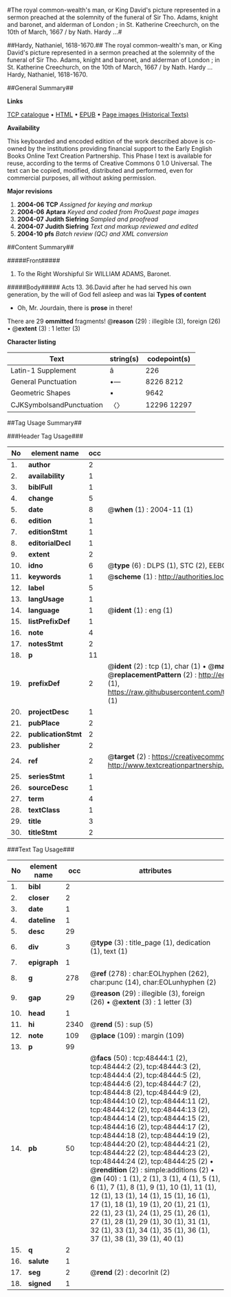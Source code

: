 #The royal common-wealth's man, or King David's picture represented in a sermon preached at the solemnity of the funeral of Sir Tho. Adams, knight and baronet, and alderman of London ; in St. Katherine Creechurch, on the 10th of March, 1667 / by Nath. Hardy ...#

##Hardy, Nathaniel, 1618-1670.##
The royal common-wealth's man, or King David's picture represented in a sermon preached at the solemnity of the funeral of Sir Tho. Adams, knight and baronet, and alderman of London ; in St. Katherine Creechurch, on the 10th of March, 1667 / by Nath. Hardy ...
Hardy, Nathaniel, 1618-1670.

##General Summary##

**Links**

[TCP catalogue](http://www.ota.ox.ac.uk/tcp/)  • 
[HTML](http://tei.it.ox.ac.uk/tcp/Texts-HTML/free/A45/A45563.html)  • 
[EPUB](http://tei.it.ox.ac.uk/tcp/Texts-EPUB/free/A45/A45563.epub) • 
[Page images (Historical Texts)](https://data.historicaltexts.jisc.ac.uk/view?pubId=eebo-11733988e&pageId=eebo-11733988e-48444-1)

**Availability**

This keyboarded and encoded edition of the
	       work described above is co-owned by the institutions
	       providing financial support to the Early English Books
	       Online Text Creation Partnership. This Phase I text is
	       available for reuse, according to the terms of Creative
	       Commons 0 1.0 Universal. The text can be copied,
	       modified, distributed and performed, even for
	       commercial purposes, all without asking permission.

**Major revisions**

1. __2004-06__ __TCP__ *Assigned for keying and markup*
1. __2004-06__ __Aptara__ *Keyed and coded from ProQuest page images*
1. __2004-07__ __Judith Siefring__ *Sampled and proofread*
1. __2004-07__ __Judith Siefring__ *Text and markup reviewed and edited*
1. __2004-10__ __pfs__ *Batch review (QC) and XML conversion*

##Content Summary##

#####Front#####

1. To the Right Worshipful
Sir WILLIAM ADAMS,
Baronet.

#####Body#####
Acts 13. 36.David after he had served his own generation,
by the will of God fell asleep and
was lai
**Types of content**

  * Oh, Mr. Jourdain, there is **prose** in there!

There are 29 **ommitted** fragments! 
 @__reason__ (29) : illegible (3), foreign (26)  •  @__extent__ (3) : 1 letter (3)

**Character listing**


|Text|string(s)|codepoint(s)|
|---|---|---|
|Latin-1 Supplement|â|226|
|General Punctuation|•—|8226 8212|
|Geometric Shapes|▪|9642|
|CJKSymbolsandPunctuation|〈〉|12296 12297|

##Tag Usage Summary##

###Header Tag Usage###

|No|element name|occ|attributes|
|---|---|---|---|
|1.|__author__|2||
|2.|__availability__|1||
|3.|__biblFull__|1||
|4.|__change__|5||
|5.|__date__|8| @__when__ (1) : 2004-11 (1)|
|6.|__edition__|1||
|7.|__editionStmt__|1||
|8.|__editorialDecl__|1||
|9.|__extent__|2||
|10.|__idno__|6| @__type__ (6) : DLPS (1), STC (2), EEBO-CITATION (1), OCLC (1), VID (1)|
|11.|__keywords__|1| @__scheme__ (1) : http://authorities.loc.gov/ (1)|
|12.|__label__|5||
|13.|__langUsage__|1||
|14.|__language__|1| @__ident__ (1) : eng (1)|
|15.|__listPrefixDef__|1||
|16.|__note__|4||
|17.|__notesStmt__|2||
|18.|__p__|11||
|19.|__prefixDef__|2| @__ident__ (2) : tcp (1), char (1)  •  @__matchPattern__ (2) : ([0-9\-]+):([0-9IVX]+) (1), (.+) (1)  •  @__replacementPattern__ (2) : http://eebo.chadwyck.com/downloadtiff?vid=$1&page=$2 (1), https://raw.githubusercontent.com/textcreationpartnership/Texts/master/tcpchars.xml#$1 (1)|
|20.|__projectDesc__|1||
|21.|__pubPlace__|2||
|22.|__publicationStmt__|2||
|23.|__publisher__|2||
|24.|__ref__|2| @__target__ (2) : https://creativecommons.org/publicdomain/zero/1.0/ (1), http://www.textcreationpartnership.org/docs/. (1)|
|25.|__seriesStmt__|1||
|26.|__sourceDesc__|1||
|27.|__term__|4||
|28.|__textClass__|1||
|29.|__title__|3||
|30.|__titleStmt__|2||


###Text Tag Usage###

|No|element name|occ|attributes|
|---|---|---|---|
|1.|__bibl__|2||
|2.|__closer__|2||
|3.|__date__|1||
|4.|__dateline__|1||
|5.|__desc__|29||
|6.|__div__|3| @__type__ (3) : title_page (1), dedication (1), text (1)|
|7.|__epigraph__|1||
|8.|__g__|278| @__ref__ (278) : char:EOLhyphen (262), char:punc (14), char:EOLunhyphen (2)|
|9.|__gap__|29| @__reason__ (29) : illegible (3), foreign (26)  •  @__extent__ (3) : 1 letter (3)|
|10.|__head__|1||
|11.|__hi__|2340| @__rend__ (5) : sup (5)|
|12.|__note__|109| @__place__ (109) : margin (109)|
|13.|__p__|99||
|14.|__pb__|50| @__facs__ (50) : tcp:48444:1 (2), tcp:48444:2 (2), tcp:48444:3 (2), tcp:48444:4 (2), tcp:48444:5 (2), tcp:48444:6 (2), tcp:48444:7 (2), tcp:48444:8 (2), tcp:48444:9 (2), tcp:48444:10 (2), tcp:48444:11 (2), tcp:48444:12 (2), tcp:48444:13 (2), tcp:48444:14 (2), tcp:48444:15 (2), tcp:48444:16 (2), tcp:48444:17 (2), tcp:48444:18 (2), tcp:48444:19 (2), tcp:48444:20 (2), tcp:48444:21 (2), tcp:48444:22 (2), tcp:48444:23 (2), tcp:48444:24 (2), tcp:48444:25 (2)  •  @__rendition__ (2) : simple:additions (2)  •  @__n__ (40) : 1 (1), 2 (1), 3 (1), 4 (1), 5 (1), 6 (1), 7 (1), 8 (1), 9 (1), 10 (1), 11 (1), 12 (1), 13 (1), 14 (1), 15 (1), 16 (1), 17 (1), 18 (1), 19 (1), 20 (1), 21 (1), 22 (1), 23 (1), 24 (1), 25 (1), 26 (1), 27 (1), 28 (1), 29 (1), 30 (1), 31 (1), 32 (1), 33 (1), 34 (1), 35 (1), 36 (1), 37 (1), 38 (1), 39 (1), 40 (1)|
|15.|__q__|2||
|16.|__salute__|1||
|17.|__seg__|2| @__rend__ (2) : decorInit (2)|
|18.|__signed__|1||
